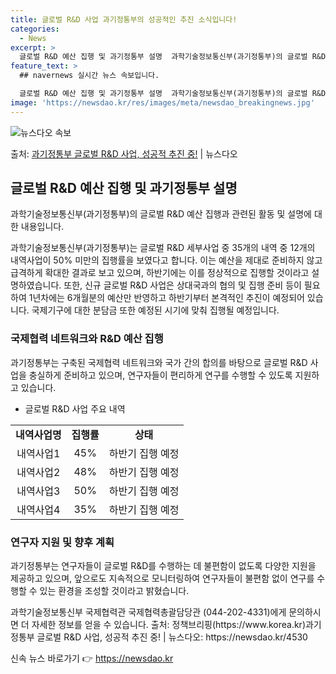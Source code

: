 ```yaml
---
title: 글로벌 R&D 사업 과기정통부의 성공적인 추진 소식입니다!
categories:
  - News
excerpt: >
  글로벌 R&D 예산 집행 및 과기정통부 설명  과학기술정보통신부(과기정통부)의 글로벌 R&D 세부사업 35개…
feature_text: >
  ## navernews 실시간 뉴스 속보입니다.

  글로벌 R&D 예산 집행 및 과기정통부 설명  과학기술정보통신부(과기정통부)의 글로벌 R&D 세부사업 35개…
image: 'https://newsdao.kr/res/images/meta/newsdao_breakingnews.jpg'
---
```


![뉴스다오 속보](https://newsdao.kr/res/images/meta/newsdao_breakingnews.jpg)

<p>출처: <a href="https://newsdao.kr/4530" rel="dofollow">과기정통부 글로벌 R&D 사업, 성공적 추진 중!</a> | 뉴스다오</p>

<h2 data-ke-size="size26">글로벌 R&D 예산 집행 및 과기정통부 설명</h2>
과학기술정보통신부(과기정통부)의 글로벌 R&D 예산 집행과 관련된 활동 및 설명에 대한 내용입니다.

<p data-ke-size="size16">과학기술정보통신부(과기정통부)는 글로벌 R&D 세부사업 중 35개의 내역 중 12개의 내역사업이 50% 미만의 집행률을 보였다고 합니다. 이는 예산을 제대로 준비하지 않고 급격하게 확대한 결과로 보고 있으며, 하반기에는 이를 정상적으로 집행할 것이라고 설명하였습니다. 또한, 신규 글로벌 R&D 사업은 상대국과의 협의 및 집행 준비 등이 필요하여 1년차에는 6개월분의 예산만 반영하고 하반기부터 본격적인 추진이 예정되어 있습니다. 국제기구에 대한 분담금 또한 예정된 시기에 맞춰 집행될 예정입니다.</p>

<h3>국제협력 네트워크와 R&D 예산 집행</h3>
과기정통부는 구축된 국제협력 네트워크와 국가 간의 합의를 바탕으로 글로벌 R&D 사업을 충실하게 준비하고 있으며, 연구자들이 편리하게 연구를 수행할 수 있도록 지원하고 있습니다.

<ul>
  <li>글로벌 R&D 사업 주요 내역</li>
</ul>
<table>
  <tr>
    <td style="text-align: center; height: 17px;"><b>내역사업명</b></td>
    <td style="text-align: center; height: 17px;"><b>집행률</b></td>
    <td style="text-align: center; height: 17px;"><b>상태</b></td>
  </tr>
  <tr>
    <td style="text-align: center; height: 17px;">내역사업1</td>
    <td style="text-align: center; height: 17px;">45%</td>
    <td style="text-align: center; height: 17px;">하반기 집행 예정</td>
  </tr>
  <tr>
    <td style="text-align: center; height: 17px;">내역사업2</td>
    <td style="text-align: center; height: 17px;">48%</td>
    <td style="text-align: center; height: 17px;">하반기 집행 예정</td>
  </tr>
  <tr>
    <td style="text-align: center; height: 17px;">내역사업3</td>
    <td style="text-align: center; height: 17px;">50%</td>
    <td style="text-align: center; height: 17px;">하반기 집행 예정</td>
  </tr>
  <tr>
    <td style="text-align: center; height: 17px;">내역사업4</td>
    <td style="text-align: center; height: 17px;">35%</td>
    <td style="text-align: center; height: 17px;">하반기 집행 예정</td>
  </tr>
</table>

<h3>연구자 지원 및 향후 계획</h3>
과기정통부는 연구자들이 글로벌 R&D를 수행하는 데 불편함이 없도록 다양한 지원을 제공하고 있으며, 앞으로도 지속적으로 모니터링하여 연구자들이 불편함 없이 연구를 수행할 수 있는 환경을 조성할 것이라고 밝혔습니다.

<p data-ke-size="size16">과학기술정보통신부 국제협력관 국제협력총괄담당관 (044-202-4331)에게 문의하시면 더 자세한 정보를 얻을 수 있습니다. 출처: 정책브리핑(https://www.korea.kr)과기정통부 글로벌 R&D 사업, 성공적 추진 중! | 뉴스다오: https://newsdao.kr/4530</p> 

신속 뉴스 바로가기 👉 <a href="https://newsdao.kr" rel="dofollow">https://newsdao.kr</a>



